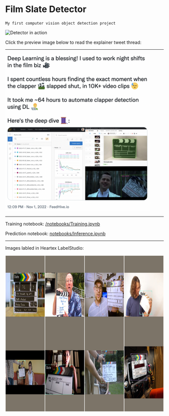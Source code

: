 # Film Slate Detector
    
    My first computer vision object detection project

<img src="media/detector_demo.gif" 
     alt="Detector in action" 
     height="500"
/>

Click the preview image below to read the explainer tweet thread:
***
<a href="https://twitter.com/cinemarob1/status/1587476860551692289">
    <img src="media/tweet_thread.png" 
     alt="Tweet Thread" 
     height="500"
    />
</a>

***
    
Training notebook: [/notebooks/Training.ipynb](https://github.com/boscacci/film-slate-detector/blob/main/notebooks/Training.ipynb)

Prediction notebook: [notebooks/Inference.ipynb](https://github.com/boscacci/film-slate-detector/blob/main/notebooks/Inference.ipynb)

***
Images labled in Heartex LabelStudio:

<img src="media/labeled_slates.png" 
     alt="Labeling Images" 
     height="500"
/>